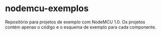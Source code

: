 # nodemcu-exemplos
Repositório para projetos de exemplo com NodeMCU 1.0. Os projetos contém apenas o código e o esquema de exemplo para cada componente.
